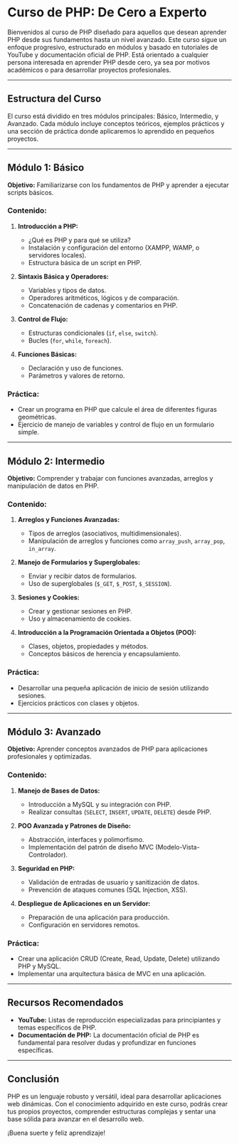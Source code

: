 # Curso de PHP: De Cero a Experto

Bienvenidos al curso de PHP diseñado para aquellos que desean aprender PHP desde sus fundamentos hasta un nivel avanzado. Este curso sigue un enfoque progresivo, estructurado en módulos y basado en tutoriales de YouTube y documentación oficial de PHP. Está orientado a cualquier persona interesada en aprender PHP desde cero, ya sea por motivos académicos o para desarrollar proyectos profesionales.

---

## Estructura del Curso

El curso está dividido en tres módulos principales: Básico, Intermedio, y Avanzado. Cada módulo incluye conceptos teóricos, ejemplos prácticos y una sección de práctica donde aplicaremos lo aprendido en pequeños proyectos.

---

## Módulo 1: Básico

**Objetivo:** Familiarizarse con los fundamentos de PHP y aprender a ejecutar scripts básicos.

### Contenido:
1. **Introducción a PHP:**
   - ¿Qué es PHP y para qué se utiliza?
   - Instalación y configuración del entorno (XAMPP, WAMP, o servidores locales).
   - Estructura básica de un script en PHP.

2. **Sintaxis Básica y Operadores:**
   - Variables y tipos de datos.
   - Operadores aritméticos, lógicos y de comparación.
   - Concatenación de cadenas y comentarios en PHP.

3. **Control de Flujo:**
   - Estructuras condicionales (`if`, `else`, `switch`).
   - Bucles (`for`, `while`, `foreach`).

4. **Funciones Básicas:**
   - Declaración y uso de funciones.
   - Parámetros y valores de retorno.

### Práctica:
   - Crear un programa en PHP que calcule el área de diferentes figuras geométricas.
   - Ejercicio de manejo de variables y control de flujo en un formulario simple.

---

## Módulo 2: Intermedio

**Objetivo:** Comprender y trabajar con funciones avanzadas, arreglos y manipulación de datos en PHP.

### Contenido:
1. **Arreglos y Funciones Avanzadas:**
   - Tipos de arreglos (asociativos, multidimensionales).
   - Manipulación de arreglos y funciones como `array_push`, `array_pop`, `in_array`.

2. **Manejo de Formularios y Superglobales:**
   - Enviar y recibir datos de formularios.
   - Uso de superglobales (`$_GET`, `$_POST`, `$_SESSION`).

3. **Sesiones y Cookies:**
   - Crear y gestionar sesiones en PHP.
   - Uso y almacenamiento de cookies.

4. **Introducción a la Programación Orientada a Objetos (POO):**
   - Clases, objetos, propiedades y métodos.
   - Conceptos básicos de herencia y encapsulamiento.

### Práctica:
   - Desarrollar una pequeña aplicación de inicio de sesión utilizando sesiones.
   - Ejercicios prácticos con clases y objetos.

---

## Módulo 3: Avanzado

**Objetivo:** Aprender conceptos avanzados de PHP para aplicaciones profesionales y optimizadas.

### Contenido:
1. **Manejo de Bases de Datos:**
   - Introducción a MySQL y su integración con PHP.
   - Realizar consultas (`SELECT`, `INSERT`, `UPDATE`, `DELETE`) desde PHP.

2. **POO Avanzada y Patrones de Diseño:**
   - Abstracción, interfaces y polimorfismo.
   - Implementación del patrón de diseño MVC (Modelo-Vista-Controlador).

3. **Seguridad en PHP:**
   - Validación de entradas de usuario y sanitización de datos.
   - Prevención de ataques comunes (SQL Injection, XSS).

4. **Despliegue de Aplicaciones en un Servidor:**
   - Preparación de una aplicación para producción.
   - Configuración en servidores remotos.

### Práctica:
   - Crear una aplicación CRUD (Create, Read, Update, Delete) utilizando PHP y MySQL.
   - Implementar una arquitectura básica de MVC en una aplicación.

---

## Recursos Recomendados

- **YouTube:** Listas de reproducción especializadas para principiantes y temas específicos de PHP.
- **Documentación de PHP:** La documentación oficial de PHP es fundamental para resolver dudas y profundizar en funciones específicas.

---

## Conclusión

PHP es un lenguaje robusto y versátil, ideal para desarrollar aplicaciones web dinámicas. Con el conocimiento adquirido en este curso, podrás crear tus propios proyectos, comprender estructuras complejas y sentar una base sólida para avanzar en el desarrollo web.

¡Buena suerte y feliz aprendizaje!
